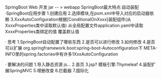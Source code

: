 SpringBoot Web 开发
jar -- > webapp
SpringBoot最大特点:自动装配
·SpringBoot应用步骤
1.创建应用
2.选择模块,在pom.xml中导入对应的启动器依赖
3.XxxAutoConfiguration根据[ConditionalOnXxxx]装配组件(从XxxxProperties类中读取默认值)
  从全局配置文件application.yaml中读取XxxxProperties类绑定的值 覆盖默认值

· 思考
1.SpringBoot自动配置了哪些东西
2.是否可以进行修改
3.如何修改
4.是否可以扩展
org.springframework.boot:spring-boot-Autoconfiguration下
META-INFO里的spring.factories中有许多1XxxAutoConfiguration

· 要解决的问题
1.导入静态资源 js...
2.首页
3.jsp? 模板引擎:Thymeleaf
4.装配扩展SpringMVC
5.增删改查
6.拦截器
7.国际化